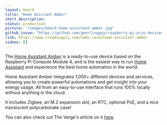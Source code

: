```yaml
---
layout: board
title: "Home Assitant Amber"
short_description:
status: production
picture: "/images/board-home-assistant-amber.jpg"
github_issue: "https://github.com/geerlingguy/raspberry-pi-pcie-devices/issues/253"
link: https://www.crowdsupply.com/nabu-casa/home-assistant-amber
videos: []
---
```

The [Home Assistant Amber](https://www.crowdsupply.com/nabu-casa/home-assistant-amber) is a ready-to-use device based on the Raspberry Pi Compute Module 4, and is the easiest way to run [Home Assistant](https://www.nabucasa.com/) and experience the best home automation in the world.

Home Assistant Amber integrates 1,000+ different devices and services, allowing you to create powerful automations and get insight into your energy usage. All from an easy-to-use interface that runs 100% locally without anything in the cloud.

It includes Zigbee, an M.2 expansion slot, an RTC, optional PoE, and a nice translucent polycarbonate case!

You can also check out The Verge's article on it [here](https://www.theverge.com/2021/9/16/22678088/home-assistant-amber-smart-home-hub-specs-release-date-price).
